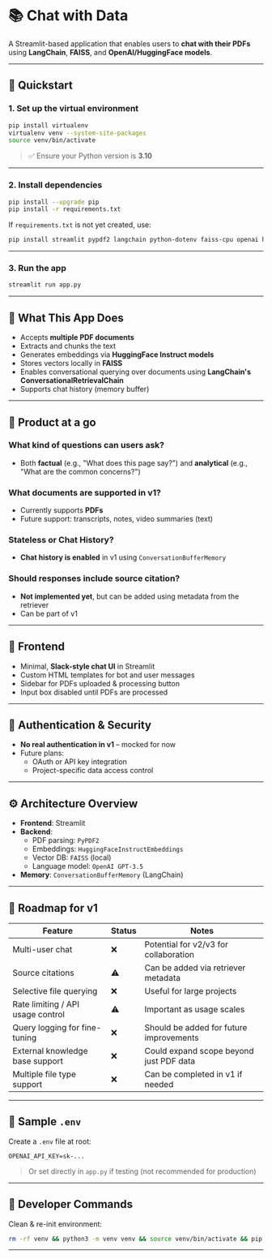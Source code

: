 # 📚 Chat with Data

A Streamlit-based application that enables users to **chat with their PDFs** using **LangChain**, **FAISS**, and **OpenAI/HuggingFace models**.

---

## 🚀 Quickstart

### 1. Set up the virtual environment

```bash
pip install virtualenv
virtualenv venv --system-site-packages
source venv/bin/activate
```

> ✅ Ensure your Python version is **3.10**

---

### 2. Install dependencies

```bash
pip install --upgrade pip
pip install -r requirements.txt
```

If `requirements.txt` is not yet created, use:

```bash
pip install streamlit pypdf2 langchain python-dotenv faiss-cpu openai huggingface_hub
```

---

### 3. Run the app

```bash
streamlit run app.py
```

---

## 🧠 What This App Does

- Accepts **multiple PDF documents**
- Extracts and chunks the text
- Generates embeddings via **HuggingFace Instruct models**
- Stores vectors locally in **FAISS**
- Enables conversational querying over documents using **LangChain's ConversationalRetrievalChain**
- Supports chat history (memory buffer)

---

## 🧩 Product at a go

### What kind of questions can users ask?
- Both **factual** (e.g., "What does this page say?") and **analytical** (e.g., "What are the common concerns?")

### What documents are supported in v1?
- Currently supports **PDFs**
- Future support: transcripts, notes, video summaries (text)

### Stateless or Chat History?
- **Chat history is enabled** in v1 using `ConversationBufferMemory`

### Should responses include source citation?
- **Not implemented yet**, but can be added using metadata from the retriever
- Can be part of v1
---

## 🎨 Frontend

- Minimal, **Slack-style chat UI** in Streamlit
- Custom HTML templates for bot and user messages
- Sidebar for PDFs uploaded & processing button
- Input box disabled until PDFs are processed

---

## 🔐 Authentication & Security

- **No real authentication in v1** – mocked for now
- Future plans:
  - OAuth or API key integration
  - Project-specific data access control

---

## ⚙️ Architecture Overview

- **Frontend**: Streamlit
- **Backend**:
  - PDF parsing: `PyPDF2`
  - Embeddings: `HuggingFaceInstructEmbeddings`
  - Vector DB: `FAISS` (local)
  - Language model: `OpenAI GPT-3.5`
- **Memory**: `ConversationBufferMemory` (LangChain)

---

## 🔮 Roadmap for v1

| Feature                           | Status | Notes                                      |
|-----------------------------------|--------|--------------------------------------------|
| Multi-user chat                   | ❌     | Potential for v2/v3 for collaboration      |
| Source citations                  | ⚠️     | Can be added via retriever metadata        |
| Selective file querying           | ❌     | Useful for large projects                  |
| Rate limiting / API usage control | ⚠️     | Important as usage scales                  |
| Query logging for fine-tuning     | ❌     | Should be added for future improvements    |
| External knowledge base support   | ❌     | Could expand scope beyond just PDF data    |
| Multiple file type support        | ❌     | Can be completed in v1 if needed           |

---

## 📁 Sample `.env`

Create a `.env` file at root:

```env
OPENAI_API_KEY=sk-...
```

> Or set directly in `app.py` if testing (not recommended for production)

---

## 📌 Developer Commands

Clean & re-init environment:

```bash
rm -rf venv && python3 -m venv venv && source venv/bin/activate && pip install --upgrade pip && pip install -r requirements.txt
```

---
